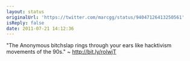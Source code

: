 ```yaml
---
layout: status
originalUrl: 'https://twitter.com/marcgg/status/94047126413250561'
isReply: false
date: 2011-07-21 14:12:36
---
```


"The Anonymous bitchslap rings through your ears like hacktivism movements of the 90s." ~ http://bit.ly/rolwjT
